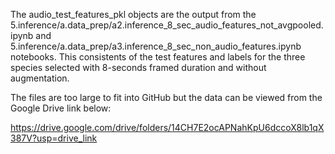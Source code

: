 The audio_test_features_pkl objects are the output from the 5.inference/a.data_prep/a2.inference_8_sec_audio_features_not_avgpooled.ipynb and 5.inference/a.data_prep/a3.inference_8_sec_non_audio_features.ipynb notebooks. This consistents of the test features and labels for the three species selected with 8-seconds framed duration and without augmentation.

The files are too large to fit into GitHub but the data can be viewed from the Google Drive link below:

https://drive.google.com/drive/folders/14CH7E2ocAPNahKpU6dccoX8lb1qX387V?usp=drive_link